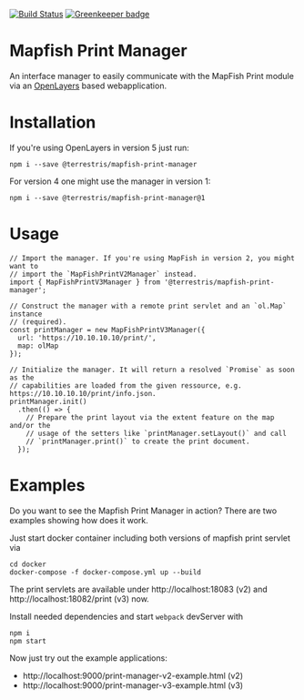 [![Build Status](https://travis-ci.com/terrestris/mapfish-print-manager.svg?branch=master)](https://travis-ci.com/terrestris/mapfish-print-manager) [![Greenkeeper badge](https://badges.greenkeeper.io/terrestris/mapfish-print-manager.svg)](https://greenkeeper.io/)

# Mapfish Print Manager

An interface manager to easily communicate with the MapFish Print module via
an [OpenLayers](https://openlayers.org/) based webapplication.

# Installation

If you're using OpenLayers in version 5 just run:

```
npm i --save @terrestris/mapfish-print-manager
```

For version 4 one might use the manager in version 1:

```
npm i --save @terrestris/mapfish-print-manager@1
```

# Usage

```
// Import the manager. If you're using MapFish in version 2, you might want to
// import the `MapFishPrintV2Manager` instead.
import { MapFishPrintV3Manager } from '@terrestris/mapfish-print-manager';

// Construct the manager with a remote print servlet and an `ol.Map` instance
// (required).
const printManager = new MapFishPrintV3Manager({
  url: 'https://10.10.10.10/print/',
  map: olMap
});

// Initialize the manager. It will return a resolved `Promise` as soon as the
// capabilities are loaded from the given ressource, e.g. https://10.10.10.10/print/info.json.
printManager.init()
  .then(() => {
    // Prepare the print layout via the extent feature on the map and/or the
    // usage of the setters like `printManager.setLayout()` and call
    // `printManager.print()` to create the print document.
  });
```

# Examples

Do you want to see the Mapfish Print Manager in action? There are two examples
showing how does it work.

Just start docker container including both versions of mapfish print servlet via

```
cd docker
docker-compose -f docker-compose.yml up --build
```

The print servlets are available under http://localhost:18083 (v2) and
http://localhost:18082/print (v3) now.

Install needed dependencies and start `webpack` devServer with

```
npm i
npm start
```

Now just try out the example applications:
* http://localhost:9000/print-manager-v2-example.html (v2)
* http://localhost:9000/print-manager-v3-example.html (v3)
